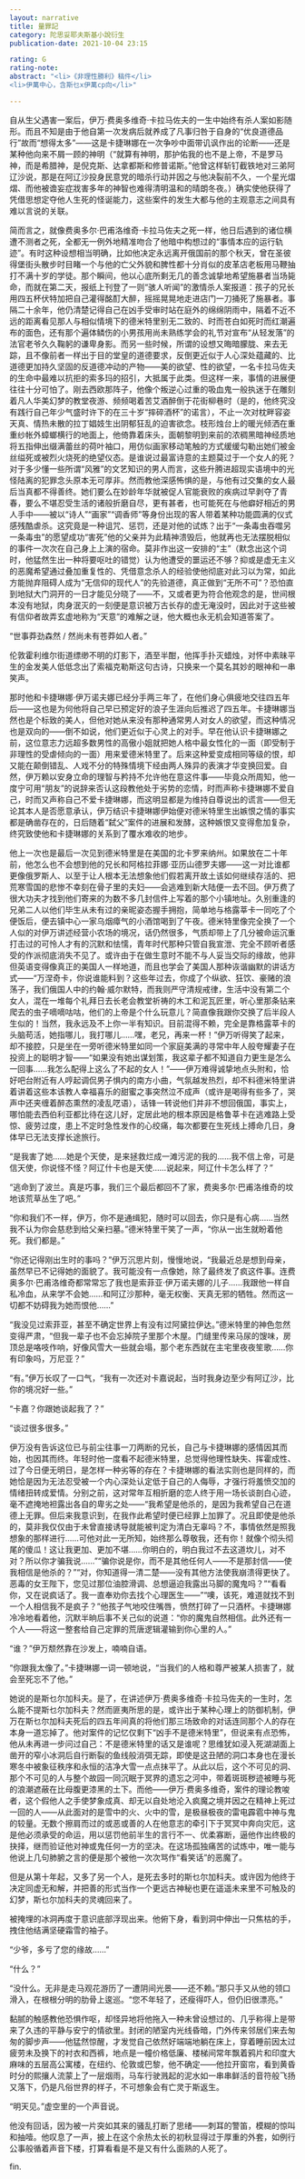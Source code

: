```yaml
---
layout: narrative
title: 量罪記
category: 陀思妥耶夫斯基小說衍生
publication-date: 2021-10-04 23:15

rating: G
rating-note:
abstract: "<li>《非理性勝利》稿件</li>
<li>伊萬中心，含斯乜x伊萬cp向</li>"

---
```


自从生父遇害一案后，伊万·费奥多维奇·卡拉马佐夫的一生中始终有杀人案如影随形。而且不知是由于他自第一次发病后就养成了凡事归咎于自身的“优良道德品行”故而“想得太多”——这是卡捷琳娜在一次争吵中面带讥讽作出的论断——还是某种他向来不屑一顾的神明（“就算有神明，那护佑我的也不是上帝，不是罗马神，而是希腊神，是倪克斯、达拿都斯和修普诺斯。”他曾这样斩钉截铁地对三弟阿辽沙说，那是在阿辽沙投身民意党的暗杀行动并因之与他决裂前不久，一个星光熠熠、而他被谵妄症戕害多年的神智也难得清明温和的晴朗冬夜。）确实使他获得了凭借思想定夺他人生死的怪诞能力，这些案件的发生大都与他的主观意志之间具有难以言说的关联。

简而言之，就像费奥多尔·巴甫洛维奇·卡拉马佐夫之死一样，他日后遇到的诸位横遭不测者之死，全都无一例外地精准吻合了他暗中构想过的“事情本应的运行轨迹”。有时这种设想相当明确，比如他决定永远离开俄国前的那个秋天，曾在圣彼得堡街头散步时目睹一个与他的亡父外貌和脾性都十分肖似的皮革店老板用马鞭抽打不满十岁的学徒。那个瞬间，他以心底所剩无几的善念诚挚地希望施暴者当场毙命，而就在第二天，报纸上刊登了一则“骇人听闻”的激情杀人案报道：孩子的兄长用四五杯伏特加把自己灌得酩酊大醉，摇摇晃晃地走进店门一刀捅死了施暴者。事隔二十余年，他仍清楚记得自己在凶手受审时站在庭外的绵绵阴雨中，隔着不近不远的距离看见那人与相似情境下的德米特里别无二致的、时而苍白如死时而红潮遍布的面色，还有那个遍体鳞伤的小男孩用尚未熟练学会的礼节对宣布“从轻发落”的法官老爷久久鞠躬的谦卑身影。而另一些时候，所谓的设想又晦暗朦胧、来去无踪，且不像前者一样出于目的堂皇的道德要求，反倒更近似于人心深处蕴藏的、比道德更加持久坚固的反道德冲动的产物——美的欲望、性的欲望，一名卡拉马佐夫的生命中最难以抗拒的索多玛的招引，大抵属于此类。但这样一来，事情的进展便往往十分可怕了。刚去西欧那阵子，他像个叛逆心过重的吸血鬼一般执迷于在雕刻着凡人华美幻梦的教堂夜游、频频喝着苦艾酒醉倒于花街柳巷时（是的，他终究没有践行自己年少气盛时许下的在三十岁“摔碎酒杯”的诺言），不止一次对枕畔容姿天真、情热未散的拉丁娼妓生出阴郁狂乱的迫害欲念。枝形烛台上的暖光倾洒在重重纱帐外蟑螂横行的地面上，他倚靠着床头，面朝黎明到来前的浓稠黑暗神经质地将五指伸出缀满蕾丝的荷叶袖口，用仿似画家移动笔触的方式缓缓勾勒出她们被金丝缢死或被烈火烧死的绝望仪态。是谁说过最富诗意的主题莫过于一个女人的死？对于多少懂一些所谓“风雅”的文艺知识的男人而言，这些升腾进超现实语境中的光怪陆离的犯罪念头原本无可厚非。然而教他深感怖惧的是，与他有过交集的女人最后当真都不得善终。她们要么在妙龄年华就被促人官能衰败的疾病过早剥夺了青春，要么不堪忍受生活的诸般折磨自尽，更有甚者，也可能死在与他癖好相近的男人手中——被以“诗人”“画家”“调香师”等身份出现的客人带着某种功能圆满的仪式感残酷虐杀。这究竟是一种诅咒、惩罚，还是对他的试炼？出于“一条毒虫吞噬另一条毒虫”的愿望成功“害死”他的父亲并为此精神溃毁后，他就再也无法摆脱相似的事件一次次在自己身上上演的宿命。莫非作出这一安排的“主”（默念出这个词时，他猛然生出一种将要呕吐的错觉）认为他遭受的噩运还不够？抑或是虚无主义的恶魔希望通过叠加重复性的、凭借意念杀人的经验使他彻底对此习以为常，如此方能抛弃阻碍人成为“无信仰的现代人”的先验道德，真正做到“无所不可”？恐怕直到地狱大门洞开的一日才能见分晓了——不，又或者更为符合他观念的是，世间根本没有地狱，肉身泯灭的一刻便是意识被万古长存的虚无淹没时，因此对于这些被有信仰者故弄玄虚地称为“天意”的难解之谜，他大概也永无机会知道答案了。

“世事莽劲森然 / 然尚未有苍莽如人者。”

伦敦霍利维尔街道缥缈不明的灯影下，酒至半酣，他挥手扑灭蜡烛，对怀中素昧平生的金发美人低低念出了索福克勒斯这句古诗，只换来一个莫名其妙的眼神和一串笑声。

那时他和卡捷琳娜·伊万诺夫娜已经分手两三年了，在他们身心俱疲地交往四五年后——这也是为何他将自己早已预定好的浪子生涯向后推迟了四五年。卡捷琳娜当然也是个标致的美人，但他对她从来没有那种通常男人对女人的欲望，而这种情况也是双向的——倒不如说，他们更近似于心灵上的对手。早在他认识卡捷琳娜之前，这位意志力远超多数男性的高傲小姐就把她人格中最女性化的一面（即受制于非理性的受虐倾向的一面）用来爱德米特里了。后来这种爱变成相同等级的恨，却又能在颠倒错乱、人戏不分的特殊情境下经由两人殊异的表演才华变换回爱。自然，伊万赖以安身立命的理智与矜持不允许他在意这件事——毕竟众所周知，他一度宁可用“朋友”的说辞来否认这段教他处于劣势的恋情，时而声称卡捷琳娜不爱自己，时而又声称自己不爱卡捷琳娜，而这明显都是为维持自尊说出的谎言——但无论其本人是否愿意承认，伊万结识卡捷琳娜伊始便对德米特里生出嫉恨之情的事实都是确凿存在的，日后随着“弑父”案件的进展和发酵，这种嫉恨又变得愈加复杂，终究致使他和卡捷琳娜的关系到了覆水难收的地步。

他上一次也是最后一次见到德米特里是在美国的北卡罗来纳州。如果放在二十年前，他怎么也不会想到他的兄长和阿格拉菲娜·亚历山德罗夫娜——这一对比谁都更像俄罗斯人、以至于让人根本无法想象他们假若离开故土该如何继续存活的、把荒寒雪国的悲惨不幸刻在骨子里的夫妇——会逃难到新大陆便一去不回。伊万费了很大功夫才找到他们寄来的为数不多几封信件上写着的那个小镇地址。久别重逢的兄弟二人以他们毕生从未有过的亲昵姿态握手拥抱，简单地与格露莘卡一同吃了个便饭后，便去镇中心一家乌烟瘴气的小酒馆喝到了午夜。德米特里像完全换了一个人似的对伊万讲述经营小农场的境况，话仍然很多，气质却带上了几分被命运沉重打击过的可怜人才有的沉默和怯懦，青年时代那种只管自我宣泄、完全不顾听者感受的作派彻底消失不见了。或许由于在做生意时不能不与人妥当交际的缘故，他非但英语变得像真正的美国人一样地道，而且也学会了美国人那种诙谐幽默的讲话方式——“万涅奇卡，你说谁能料到？这些年过去，你成了个纵欲、狂饮、豪赌的浪荡子，我们俄国人中的约翰·威尔默特，而我则严守清规戒律，生活中没有第二个女人，混在一堆每个礼拜日去长老会教堂祈祷的木工和泥瓦匠里，听心里那条钻来爬去的虫子嘀嘀咕咕，他们的上帝是个什么玩意儿？简直像我跟你交换了后半段人生似的！当然，我永远及不上你一半有知识。目前混得不赖，完全是靠格露莘卡的头脑苟活，她指哪儿，我打哪儿……嘿，老兄，再来一杯！”伊万听得笑了起来，却不接腔，只是坐在一旁听德米特里如同一个家庭美满的寻常中年人般夸耀妻子在投资上的聪明才智——“如果没有她出谋划策，我这辈子都不知道自力更生是怎么一回事……我怎么配得上这么了不起的女人！”——伊万难得诚挚地点头附和，恰好吧台附近有人哼起调侃男子惧内的南方小曲，气氛越发热烈，却不料德米特里讲着讲着这些本该教人幸福喜乐的甜蜜之事突然泣不成声（或许是喝得有些多了，哭声中还夹缠着醉态熏然的凌乱呓语），话锋一转说他们并非不想回俄国，事实上，哪怕能去西伯利亚都比待在这儿好，定居此地的根本原因是格鲁莘卡在逃难路上受惊、疲劳过度，患上不定时急性发作的心绞痛，每次都要在生死线上搏命几日，身体早已无法支撑长途旅行。

“是我害了她……她是个天使，是来拯救烂成一滩污泥的我的……我不信上帝，可是信天使，你说怪不怪？阿辽什卡也是天使……说起来，阿辽什卡怎么样了？”

“逃命到了波兰。真是巧事，我们三个最后都回不了家，费奥多尔·巴甫洛维奇的坟地该荒草丛生了吧。”

“你和我们不一样，伊万，你不是通缉犯，随时可以回去，你只是有心病……当然我不认为你会慈悲到给父亲扫墓。”德米特里干笑了一声，“你从一出生就盼着他死。我们都是。”

“你还记得刚出生时的事吗？”伊万沉思片刻，慢慢地说，“我最近总是想到母亲，虽然早已不记得她的面貌了。我可能没有一点像她，除了最终发了疯这件事。连费奥多尔·巴甫洛维奇都常常忘了我也是索菲亚·伊万诺夫娜的儿子……我跟他一样自私冷血，从来学不会她……和阿辽沙那种，毫无权衡、天真无邪的牺牲。然而这一切都不妨碍我为她而恨他……”

“我没见过索菲亚，甚至不确定世界上有没有过阿黛拉伊达。”德米特里的神色忽然变得严肃，“但我一辈子也不会忘掉院子里那个木屋。门缝里传来马尿的馊味，房顶总是咯吱作响，好像风雪大一些就会塌，那个老东西就在主宅里夜夜笙歌……你有印象吗，万尼亚？”

“有。”伊万长叹了一口气，“我有一次还对卡嘉说起，当时我身边至少有阿辽沙，比你的境况好一些。”

“卡嘉？你跟她谈起我了？”

“谈过很多很多。”

伊万没有告诉这位已与前尘往事一刀两断的兄长，自己与卡捷琳娜的感情因其而始，也因其而终。年轻时他一度看不起德米特里，总觉得他理性缺失、挥霍成性、过了今日便无明日，是怎样一种劣等的存在？卡捷琳娜的看法实则也是同样的，而她恰是因为无法忍受被一个内心深处认定低于自己的人侮辱，才强行将羞愤交加的情绪扭转成爱情。分别之前，这对常年互相折磨的恋人终于用一场长谈剖白心迹，毫不遮掩地袒露出各自的卑劣之处——“我希望是他杀的，是因为我希望自己在道德上无罪。但后来我意识到，在我作此希望时便已经罪上加罪了。况且即使是他杀的，莫非我仅仅由于未曾直接诱导就能被判定为清白无辜吗？不，事情依然是照我想象的那样进行……可他对此一无所知，始终那么尊敬我，还有你！就像个彻头彻尾的傻瓜！这让我更加、更加不堪……你明白的，明白我过不去这道坎儿，对不对？所以你才骗我说……”“骗你说是你，而不是其他任何人——不是那封信——使我相信是他杀的？”“对，你知道得一清二楚——没有其他方法使我崩溃得更快了。恶毒的女王陛下，您见过那位油腔滑调、总想逼迫我露出马脚的魔鬼吗？”“看看你，又在说疯话了。我一直奉劝你去找个心理医生——”“噢，该死，难道就找不到一个人相信我不是疯子？”他孩子气地咬住嘴唇，愤然打碎了一只酒杯。卡捷琳娜冷冷地看着他，沉默半晌后事不关己似的说道：“你的魔鬼自然相信。此外还有一个人——将这一整套给自己定罪的荒唐逻辑灌输到你心里的人。”

“谁？”伊万颓然靠在沙发上，喃喃自语。

“你跟我太像了。”卡捷琳娜一词一顿地说，“当我们的人格和尊严被某人损害了，就会至死忘不了他。”

她说的是斯乜尔加科夫。是了，在讲述伊万·费奥多维奇·卡拉马佐夫的一生时，怎么能不提斯乜尔加科夫？然而匪夷所思的是，或许出于某种心理上的防御机制，伊万在斯乜尔加科夫死后的四五年间真的将他们那三场致命的对话连同那个人的存在本身一道忘掉了。他对案件的记忆仅剩下“凶手不是德米特里”，但说来有点恐怖，他从未再进一步问过自己：不是德米特里的话又是谁呢？思维犹如浸入死湖湖面上凿开的窄小冰洞后自行断裂的鱼线般消弭无踪，即使是这丑陋的洞口本身也在漫长寒冬中被象征秩序和永恒的洁净大雪一点点抹平了。从此以后，这个不可见的洞、那个不可见的人与整个故园一同沉眠于冥界的遗忘之河中，带着斑斑秽迹被睡与死的浪潮遮蔽在比母腹更漆黑的土下。而他——伊万·费奥多维奇，案件的理论教唆者，这个假他人之手使梦象成真、却无以自处地沦入疯魔之境并因之在精神上死过一回的人——从此面对的是雪中的火、火中的雪，是极昼极夜的雷电霹雹中神与鬼的较量。无数个擦肩而过的或恶或善的人在他意志的牵引下于冥冥中奔向灾厄，这是他必须承受的命运，用以惩罚他前半生的言行不一、优柔寡断，逼他作出终极的抉择，继而验证他对神或鬼任何一方的坚决。在这场孤独痛苦的试炼中，唯一能与他说上几句肺腑之言的便是那个被他一次次骂作“看笑话”的恶魔了。

但是从第十年起，又多了另一个人，是死去多时的斯乜尔加科夫。或许因为他终于决定同虚无和解，并把善的形式当作一个更远古神秘也更在遥遥未来里不可触及的幻梦，斯乜尔加科夫的灵魂回来了。

被掩埋的冰洞再度于意识底部浮现出来。他俯下身，看到洞中伸出一只焦枯的手，拽住他结满坚硬霜雪的袖子。

“少爷，多亏了您的缘故……”

“什么？”

“没什么。无非是走马观花游历了一遭阴间光景——还不赖。”那只手又从他的领口滑入，在根根分明的肋骨上逡巡。“您不年轻了，还瘦得吓人，但仍旧很漂亮。”

黏腻的触感教他恐惧作呕，却怪异地将他拖入一种未曾设想过的、几乎称得上是带来了久违的平静与安宁的情欲里。封闭的陋室内光线昏暗，门外传来邻居们来去匆匆的脚步声——他猛然惊醒，才发觉自己依然好端端地躺在床上，穿着睡前因太过疲劳未及换下的衬衣和西裤，地点是一幢价格低廉、楼梯间常年飘着鸦片和印度大麻味的五层高公寓楼，在纽约、伦敦或巴黎，他不确定——他拉开窗帘，看到黄昏时分的熙攘人流蒙上了一层烟雨，马车行驶溅起的泥水如一串串鲜活的音符般飞扬又落下，仍是凡俗世界的样子，不可想象会有亡灵于斯返生。

“明天见。”虚空里的一个声音说。

他没有回话，因为被一片突如其来的骚乱打断了思绪——刺耳的警笛，模糊的惊叫和抽噎。他叹息了一声，披上在这个余热太长的初秋显得过于厚重的外套，如例行公事般循着声音下楼，打算看看是不是又有什么面熟的人死了。

fin.
